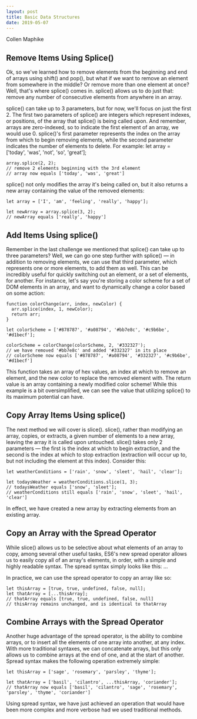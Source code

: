 ```yaml
---
layout: post
title: Basic Data Structures
date: 2019-05-07
---
```


Collen Maphike


## Remove Items Using Splice()

Ok, so we've learned how to remove elements from the beginning and end of arrays using shift() and pop(), but what if we want to remove an element from somewhere in the middle? Or remove more than one element at once? Well, that's where splice() comes in. splice() allows us to do just that: remove any number of consecutive elements from anywhere in an array.

splice() can take up to 3 parameters, but for now, we'll focus on just the first 2. The first two parameters of splice() are integers which represent indexes, or positions, of the array that splice() is being called upon. And remember, arrays are zero-indexed, so to indicate the first element of an array, we would use 0. splice()'s first parameter represents the index on the array from which to begin removing elements, while the second parameter indicates the number of elements to delete. For example:
    let array = ['today', 'was', 'not', 'so', 'great'];

    array.splice(2, 2);
    // remove 2 elements beginning with the 3rd element
    // array now equals ['today', 'was', 'great']

splice() not only modifies the array it's being called on, but it also returns a new array containing the value of the removed elements:

    let array = ['I', 'am', 'feeling', 'really', 'happy'];

    let newArray = array.splice(3, 2);
    // newArray equals ['really', 'happy']


## Add Items Using splice()
Remember in the last challenge we mentioned that splice() can take up to three parameters? Well, we can go one step further with splice() — in addition to removing elements, we can use that third parameter, which represents one or more elements, to add them as well. This can be incredibly useful for quickly switching out an element, or a set of elements, for another. For instance, let's say you're storing a color scheme for a set of DOM elements in an array, and want to dynamically change a color based on some action:

    function colorChange(arr, index, newColor) {
      arr.splice(index, 1, newColor);
      return arr;
    }

    let colorScheme = ['#878787', '#a08794', '#bb7e8c', '#c9b6be', '#d1becf'];

    colorScheme = colorChange(colorScheme, 2, '#332327');
    // we have removed '#bb7e8c' and added '#332327' in its place
    // colorScheme now equals ['#878787', '#a08794', '#332327', '#c9b6be', '#d1becf']

This function takes an array of hex values, an index at which to remove an element, and the new color to replace the removed element with. The return value is an array containing a newly modified color scheme! While this example is a bit oversimplified, we can see the value that utilizing splice() to its maximum potential can have.

## Copy Array Items Using splice()

The next method we will cover is slice(). slice(), rather than modifying an array, copies, or extracts, a given number of elements to a new array, leaving the array it is called upon untouched. slice() takes only 2 parameters — the first is the index at which to begin extraction, and the second is the index at which to stop extraction (extraction will occur up to, but not including the element at this index). Consider this:

    let weatherConditions = ['rain', 'snow', 'sleet', 'hail', 'clear'];

    let todaysWeather = weatherConditions.slice(1, 3);
    // todaysWeather equals ['snow', 'sleet'];
    // weatherConditions still equals ['rain', 'snow', 'sleet', 'hail', 'clear']

In effect, we have created a new array by extracting elements from an existing array.


##  Copy an Array with the Spread Operator

While slice() allows us to be selective about what elements of an array to copy, among several other useful tasks, ES6's new spread operator allows us to easily copy all of an array's elements, in order, with a simple and highly readable syntax. The spread syntax simply looks like this: ...

In practice, we can use the spread operator to copy an array like so:

    let thisArray = [true, true, undefined, false, null];
    let thatArray = [...thisArray];
    // thatArray equals [true, true, undefined, false, null]
    // thisArray remains unchanged, and is identical to thatArray


## Combine Arrays with the Spread Operator

Another huge advantage of the spread operator, is the ability to combine arrays, or to insert all the elements of one array into another, at any index. With more traditional syntaxes, we can concatenate arrays, but this only allows us to combine arrays at the end of one, and at the start of another. Spread syntax makes the following operation extremely simple:

    let thisArray = ['sage', 'rosemary', 'parsley', 'thyme'];

    let thatArray = ['basil', 'cilantro', ...thisArray, 'coriander'];
    // thatArray now equals ['basil', 'cilantro', 'sage', 'rosemary', 'parsley', 'thyme', 'coriander']

Using spread syntax, we have just achieved an operation that would have been more complex and more verbose had we used traditional methods.